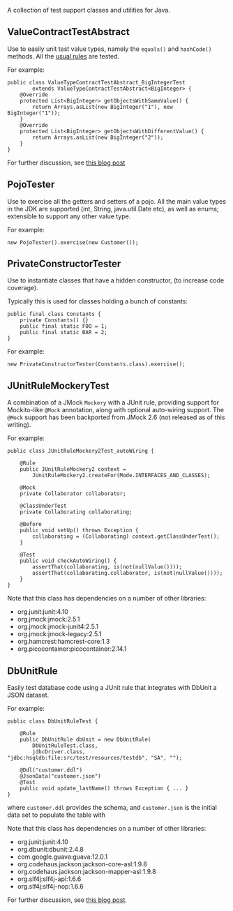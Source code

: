 A collection of test support classes and utilities for Java.

ValueContractTestAbstract
-------------------------

Use to easily unit test value types, namely the `equals()` and `hashCode()` methods.  All the [usual rules](http://www.angelikalanger.com/Articles/JavaSolutions/SecretsOfEquals/Equals.html) are tested.

For example:

    public class ValueTypeContractTestAbstract_BigIntegerTest
            extends ValueTypeContractTestAbstract<BigInteger> {
        @Override
        protected List<BigInteger> getObjectsWithSameValue() {
            return Arrays.asList(new BigInteger("1"), new BigInteger("1"));
        }
        @Override
        protected List<BigInteger> getObjectsWithDifferentValue() {
            return Arrays.asList(new BigInteger("2"));
        }
    }

For further discussion, see [this blog post](http://danhaywood.com/2010/11/04/contract-test-for-value-types/)

PojoTester
----------

Use to exercise all the getters and setters of a pojo. All the main value types in the JDK are supported (int, String, java.util.Date etc), as well as enums; extensible to support any other value type.

For example:

    new PojoTester().exercise(new Customer());

PrivateConstructorTester
------------------------

Use to instantiate classes that have a hidden constructor, (to increase code coverage).

Typically this is used for classes holding a bunch of constants:

    public final class Constants {
        private Constants() {}
        public final static FOO = 1;
        public final static BAR = 2;
    }

For example:

    new PrivateConstructorTester(Constants.class).exercise();

JUnitRuleMockeryTest
--------------------

A combination of a JMock `Mockery` with a JUnit rule, providing support for Mockito-like `@Mock` annotation, along with optional auto-wiring support.  The `@Mock` support has been backported from JMock 2.6 (not released as of this writing).

For example:

    public class JUnitRuleMockery2Test_autoWiring {

        @Rule
        public JUnitRuleMockery2 context = 
            JUnitRuleMockery2.createFor(Mode.INTERFACES_AND_CLASSES);

        @Mock
        private Collaborator collaborator;

        @ClassUnderTest
        private Collaborating collaborating;

        @Before
	    public void setUp() throws Exception {
    	    collaborating = (Collaborating) context.getClassUnderTest();
	    }
    
        @Test
        public void checkAutoWiring() {
            assertThat(collaborating, is(not(nullValue())));
    	    assertThat(collaborating.collaborator, is(not(nullValue())));
        }
    }

Note that this class has dependencies on a number of other libraries:

-   org.junit:junit:4.10
-   org.jmock:jmock:2.5.1
-   org.jmock:jmock-junit4:2.5.1
-   org.jmock:jmock-legacy:2.5.1
-   org.hamcrest:hamcrest-core:1.3
-   org.picocontainer:picocontainer:2.14.1

DbUnitRule
----------

Easily test database code using a JUnit rule that integrates with DbUnit a JSON dataset.

For example:

    public class DbUnitRuleTest {

	    @Rule
        public DbUnitRule dbUnit = new DbUnitRule(
            DbUnitRuleTest.class,
			jdbcDriver.class, "jdbc:hsqldb:file:src/test/resources/testdb", "SA", "");

	    @Ddl("customer.ddl")
	    @JsonData("customer.json")
	    @Test
	    public void update_lastName() throws Exception { ... }
    }

where `customer.ddl` provides the schema, and `customer.json` is the initial data set to populate the table with

Note that this class has dependencies on a number of other libraries:

-   org.junit:junit:4.10
-   org.dbunit:dbunit:2.4.8
-   com.google.guava:guava:12.0.1
-   org.codehaus.jackson:jackson-core-asl:1.9.8
-   org.codehaus.jackson:jackson-mapper-asl:1.9.8
-   org.slf4j:slf4j-api:1.6.6
-   org.slf4j:slf4j-nop:1.6.6

For further discussion, see [this blog post](http://danhaywood.com/2011/12/20/db-unit-testing-with-dbunit-json-hsqldb-and-junit-rules/).
